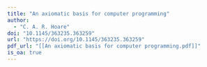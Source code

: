 ```yaml
---
title: "An axiomatic basis for computer programming"
author:
  - "C. A. R. Hoare"
doi: "10.1145/363235.363259"
url: "https://doi.org/10.1145/363235.363259"
pdf_url: "[[An axiomatic basis for computer programming.pdf]]"
is_oa: true
---
```

